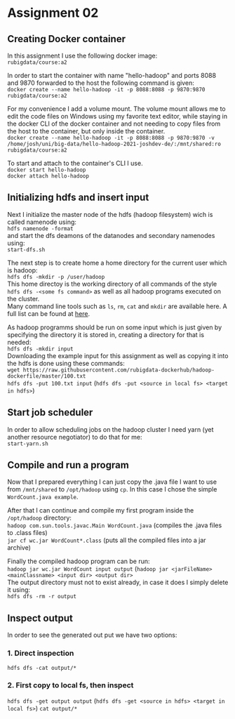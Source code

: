 # Assignment 02

## Creating Docker container
In this assignment I use the following docker image:  
`rubigdata/course:a2`  

In order to start the container with name "hello-hadoop" and ports 8088 and 9870 forwarded to the host the following command is given:  
`docker create --name hello-hadoop -it -p 8088:8088 -p 9870:9870 rubigdata/course:a2`

For my convenience I add a volume mount. The volume mount allows me to edit the code files on Windows using my favorite text editor, while staying in the docker CLI of the docker container and not needing to copy files from the host to the container, but only inside the container.  
`docker create --name hello-hadoop -it -p 8088:8088 -p 9870:9870 -v /home/josh/uni/big-data/hello-hadoop-2021-joshdev-de/:/mnt/shared:ro rubigdata/course:a2`

To start and attach to the container's CLI I use.  
`docker start hello-hadoop`  
`docker attach hello-hadoop`

## Initializing hdfs and insert input
Next I initialize the master node of the hdfs (hadoop filesystem) wich is called namenode using:  
`hdfs namenode -format`  
and start the dfs deamons of the datanodes and secondary namenodes using:  
`start-dfs.sh`

The next step is to create home a home directory for the current user which is hadoop:  
`hdfs dfs -mkdir -p /user/hadoop`  
This home directoy is the working directory of all commands of the style `hdfs dfs -<some fs command>` as well as all hadoop programs executed on the cluster.  
Many command line tools such as `ls`, `rm`, `cat` and `mkdir` are available here. A full list can be found at [here](https://hadoop.apache.org/docs/r2.4.1/hadoop-project-dist/hadoop-common/FileSystemShell.html).  

As hadoop programms should be run on some input which is just given by specifying the directory it is stored in, creating a directory for that is needed:  
`hdfs dfs -mkdir input`  
Downloading the example input for this assignment as well as copying it into the hdfs is done using these commands:  
`wget https://raw.githubusercontent.com/rubigdata-dockerhub/hadoop-dockerfile/master/100.txt`  
`hdfs dfs -put 100.txt input` (`hdfs dfs -put <source in local fs> <target in hdfs>`)  

## Start job scheduler
In order to allow scheduling jobs on the hadoop cluster I need yarn (yet another resource negotiator) to do that for me:  
`start-yarn.sh`  

## Compile and run a program
Now that I prepared everything I can just copy the .java file I want to use from `/mnt/shared` to `/opt/hadoop` using `cp`. In this case I chose the simple   `WordCount.java example`.  

After that I can continue and compile my first program inside the `/opt/hadoop` directory:  
`hadoop com.sun.tools.javac.Main WordCount.java` (compiles the .java files to .class files)  
`jar cf wc.jar WordCount*.class` (puts all the compiled files into a jar archive)  

Finally the compiled hadoop program can be run:  
`hadoop jar wc.jar WordCount input output` (`hadoop jar <jarFileName> <mainClassname> <input dir> <output dir>`  
The output directory must not to exist already, in case it does I simply delete it using:  
`hdfs dfs -rm -r output`

## Inspect output
In order to see the generated out put we have two options:
### 1. Direct inspection
`hdfs dfs -cat output/*`
### 2. First copy to local fs, then inspect
`hdfs dfs -get output output` (`hdfs dfs -get <source in hdfs> <target in local fs>`)
`cat output/*`



